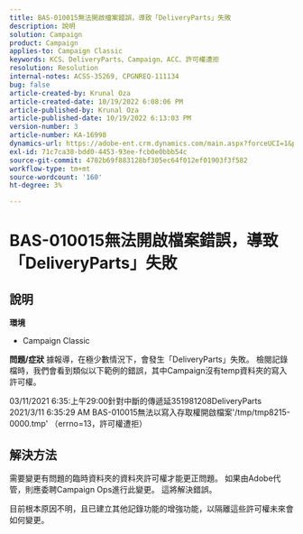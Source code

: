 ```yaml
---
title: BAS-010015無法開啟檔案錯誤，導致「DeliveryParts」失敗
description: 說明
solution: Campaign
product: Campaign
applies-to: Campaign Classic
keywords: KCS、DeliveryParts、Campaign、ACC、許可權遭拒
resolution: Resolution
internal-notes: ACSS-35269, CPGNREQ-111134
bug: false
article-created-by: Krunal Oza
article-created-date: 10/19/2022 6:08:06 PM
article-published-by: Krunal Oza
article-published-date: 10/19/2022 6:13:03 PM
version-number: 3
article-number: KA-16998
dynamics-url: https://adobe-ent.crm.dynamics.com/main.aspx?forceUCI=1&pagetype=entityrecord&etn=knowledgearticle&id=27565ff7-d84f-ed11-bba2-00224808679b
exl-id: 71c7ca38-bdd0-4453-93ee-fcb0e0bbb54c
source-git-commit: 4702b69f883128bf305ec64f012ef01903f3f582
workflow-type: tm+mt
source-wordcount: '160'
ht-degree: 3%

---
```


# BAS-010015無法開啟檔案錯誤，導致「DeliveryParts」失敗

## 說明

<b>環境</b>
- Campaign Classic



<b>問題/症狀</b>
據報導，在極少數情況下，會發生「DeliveryParts」失敗。 檢閱記錄檔時，我們會看到類似以下範例的錯誤，其中Campaign沒有temp資料夾的寫入許可權。

03/11/2021 6:35:上午29:00針對中斷的傳遞延351981208DeliveryParts 2021/3/11 6:35:29 AM BAS-010015無法以寫入存取權開啟檔案&#39;/tmp/tmp8215-0000.tmp&#39; （errno=13，許可權遭拒）




## 解決方法


需要變更有問題的臨時資料夾的資料夾許可權才能更正問題。 如果由Adobe代管，則應委聘Campaign Ops進行此變更。 這將解決錯誤。

目前根本原因不明，且已建立其他記錄功能的增強功能，以隔離這些許可權未來會如何變更。
